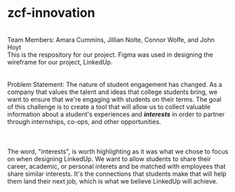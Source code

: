# zcf-innovation
<br>Team Members: Amara Cummins, Jillian Nolte, Connor Wolfe, and John Hoyt</br>
This is the respository for our project.
Figma was used in designing the wireframe for our project, LinkedUp.
<br></br>
<br>Problem Statement: The nature of student engagement has changed. As a company that values the talent and ideas that college students bring, we want to ensure that we're engaging with students on their terms. The goal of this challenge is to create a tool that will allow us to collect valuable information about a student's experiences and <b><i>interests</i></b> in order to partner through internships, co-ops, and other opportunities. </br>
<br></br>
<br>The word, "interests", is worth highlighting as it was what we chose to focus on when designing LinkedUp. We want to allow students to share their career, academic, or personal interets and be matched with employees that share similar interests. It's the connections that students make that will help them land their next job, which is what we believe LinkedUp will achieve.</br>
